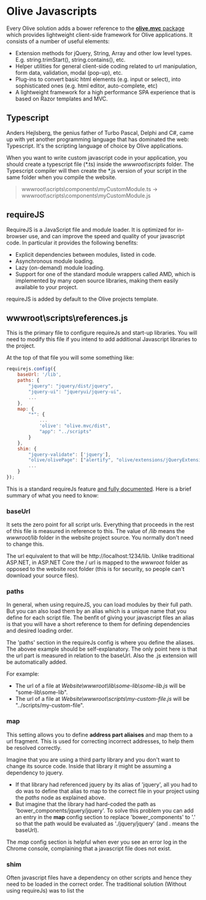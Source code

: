 # Olive Javascripts
Every Olive solution adds a bower reference to the [**olive.mvc** package](https://github.com/Geeksltd/Olive.MvcJs/releases) which provides lightweight client-side framework for Olive applications. It consists of a number of useful elements:

- Extension methods for jQuery, String, Array and other low level types. E.g. string.trimStart(), string.contains(), etc.
- Helper utilities for general client-side coding related to url manipulation, form data, validation, modal (pop-up), etc.
- Plug-ins to convert basic html elements (e.g. input or select), into sophisticated ones (e.g. html editor, auto-complete, etc)
- A lightweight framework for a high performance SPA experience that is based on Razor templates and MVC.


## Typescript
Anders Hejlsberg, the genius father of Turbo Pascal, Delphi and C#, came up with yet another programming language that has dominated the web: Typescript. It's the scripting language of choice by Olive applications.

When you want to write custom javascript code in your application, you should create a typescript file (\*.ts) inside the *wwwroot\scripts* folder. The Typescript compiler will then create the \*.js version of your script in the same folder when you compile the website.

> wwwroot\scripts\components\myCustomModule.ts → wwwroot\scripts\components\myCustomModule.js


## requireJS
RequireJS is a JavaScript file and module loader. It is optimized for in-browser use, and can improve the speed and quality of your javascript code. In particular it provides the following benefits:
- Explicit dependencies between modules, listed in code.
- Asynchronous module loading.
- Lazy (on-demand) module loading.
- Support for one of the standard module wrappers called AMD, which is implemented by many open source libraries, making them easily available to your project.

requireJS is added by default to the Olive projects template.

## wwwroot\scripts\references.js
This is the primary file to configure requireJs and start-up libraries.
You will need to modify this file if you intend to add additional Javascript libraries to the project.

At the top of that file you will some something like:

```javascript
requirejs.config({
    baseUrl: '/lib',
    paths: {
        "jquery": "jquery/dist/jquery",
        "jquery-ui": "jqueryui/jquery-ui",
        ...       
    },
    map: {
        "*": {
            ...
            'olive': "olive.mvc/dist",
            "app": "../scripts"
        }
    },
    shim: {        
        "jquery-validate": ['jquery'],        
        "olive/olivePage": ["alertify", "olive/extensions/jQueryExtensions", "combodate"],
        ...
    }
});
```

This is a standard requireJs feature [and fully documented](http://requirejs.org/docs/api.html#config). Here is a brief summary of what you need to know:

### baseUrl
It sets the zero point for all script urls. Everything that proceeds in the rest of this file is measured in reference to this.
The value of */lib* means the *wwwroot/lib* folder in the website project source. You normally don't need to change this.

The url equivalent to that will be http://localhost:1234/lib. Unlike traditional ASP.NET, in ASP.NET Core the / url is mapped to the *wwwroot* folder as opposed to the website root folder (this is for security, so people can't download your source files).

### paths
In general, when using requireJS, you can load modules by their full path. But you can also load them by an alias which is a unique name that you define for each script file. The benfit of giving your javascript files an alias is that you will have a short reference to them for defining dependencies and desired loading order.

The 'paths' section in the requireJs config is where you define the aliases. The abovee example should be self-explanatory. The only point here is that the url part is measured in relation to the baseUrl. Also the .js extension will be automatically added.

For example:
- The url of a file at *Website\wwwroot\lib\some-lib\some-lib.js* will be "some-lib\some-lib".
- The url of a file at *Website\wwwroot\scripts\my-custom-file.js* will be "../scripts/my-custom-file".

### map
This setting allows you to define **address part aliaises** and map them to a url fragment. This is used for correcting incorrect addresses, to help them be resolved correctly.

Imagine that you are using a third party library and you don't want to change its source code. Inside that library it might be assuming a dependency to jquery.
- If that library had referenced jquery by its alias of 'jquery', all you had to do was to define that alias to map to the correct file in your project using the *paths* node as explained above.
- But imagine that the library had hard-coded the path as 'bower_components/jquery/jquery'. To solve this problem you can add an entry in the **map** config section to replace 'bower_components' to '.' so that the path would be evaluated as './jquery/jquery' (and . means the baseUrl).

The *map* config section is helpful when ever you see an error log in the Chrome console, complaining that a javascript file does not exist.

### shim
Often javascript files have a dependency on other scripts and hence they need to be loaded in the correct order. The traditional solution (Without using requireJs) was to list the <script> tags in the correct order in the html file. But requireJs works in a different way, and tried to parallelise script loading for improving performance when there is no known dependencies. 

What this means is that requireJs needs to know about those dependencies, or else it will load them in parallel, or in any random order, which can cause problems.

Script files can declare their dependencies by using the **import** statement, in which case requireJs would be able to understand that automatically.

Alternatively, and in particular for legacy libraries that don't do it, you need to declare the dependencies using the **shim** config section as demonstrated in the above example.

## Loading javascript files
The next statement after config, in **references.js**, is the load command:
```javascript
requirejs(["app/appPage", "olive/olivePage", "jquery", "jquery-ui", ...]);
```
Basically for each javascript file you want added, you add its alias to the array.

This means that to add a new Javascript file to the project (that you want loaded at the beginning and for every page) you can just:
1. Define it under **paths** in the config section.
2. Add its aliais to this array.

## Loading javascript modules dynamically
Sometimes you need to create custom javascript modules that are loaded for specific pages as opposed to the whole application.

For example if your script file is under wwwroot/scripts/components/myScript.js you can load it by running the following Javascript code:

'''javascript
window.loadModule('/scripts/components/myScript');
```

Or if you want to run a static function of your module named *Run* as soon as it's loaded, you can use:

'''javascript
window.loadModule('/scripts/components/myScript', m => m.default.Run());
```
To achieve this in M#, instead of writing the code shown above, in the Page definition file where you want this script to be loaded, ismply call the *LoadJavascriptModule()* method as shown below:
```csharp
public class SomePage : RootPage
{
    public SomePage()
    {
        LoadJavascriptModule("/scripts/components/projectTabs.js", "Run()");
        ...
    }
}
